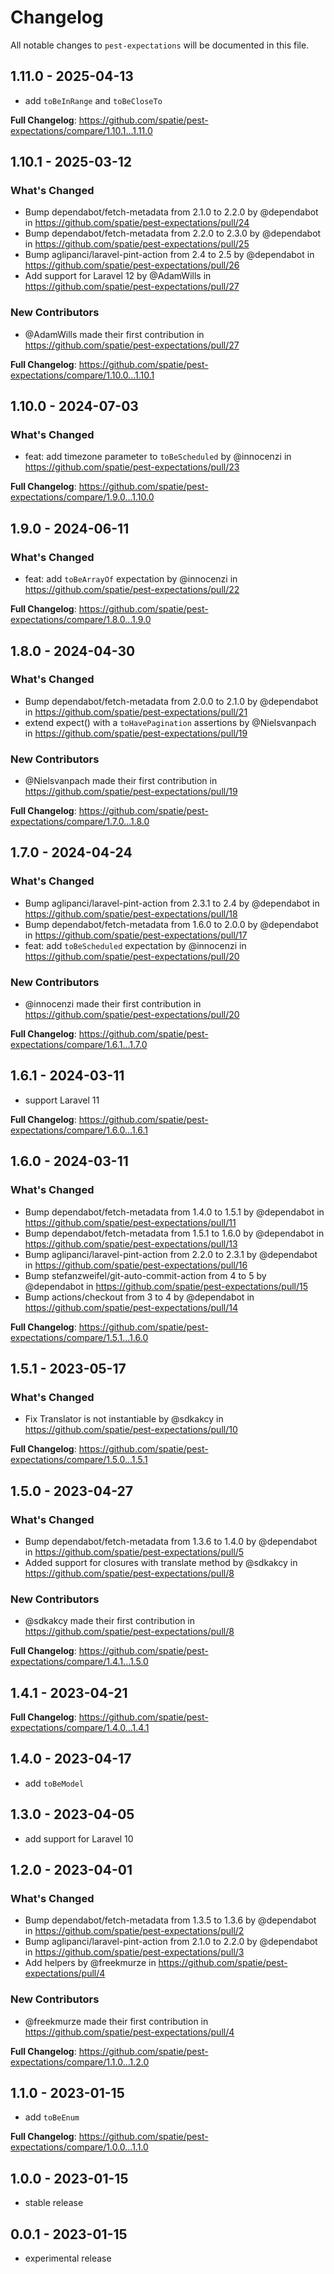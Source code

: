 # Changelog

All notable changes to `pest-expectations` will be documented in this file.

## 1.11.0 - 2025-04-13

- add `toBeInRange` and `toBeCloseTo`

**Full Changelog**: https://github.com/spatie/pest-expectations/compare/1.10.1...1.11.0

## 1.10.1 - 2025-03-12

### What's Changed

* Bump dependabot/fetch-metadata from 2.1.0 to 2.2.0 by @dependabot in https://github.com/spatie/pest-expectations/pull/24
* Bump dependabot/fetch-metadata from 2.2.0 to 2.3.0 by @dependabot in https://github.com/spatie/pest-expectations/pull/25
* Bump aglipanci/laravel-pint-action from 2.4 to 2.5 by @dependabot in https://github.com/spatie/pest-expectations/pull/26
* Add support for Laravel 12 by @AdamWills in https://github.com/spatie/pest-expectations/pull/27

### New Contributors

* @AdamWills made their first contribution in https://github.com/spatie/pest-expectations/pull/27

**Full Changelog**: https://github.com/spatie/pest-expectations/compare/1.10.0...1.10.1

## 1.10.0 - 2024-07-03

### What's Changed

* feat: add timezone parameter to `toBeScheduled` by @innocenzi in https://github.com/spatie/pest-expectations/pull/23

**Full Changelog**: https://github.com/spatie/pest-expectations/compare/1.9.0...1.10.0

## 1.9.0 - 2024-06-11

### What's Changed

* feat: add `toBeArrayOf` expectation by @innocenzi in https://github.com/spatie/pest-expectations/pull/22

**Full Changelog**: https://github.com/spatie/pest-expectations/compare/1.8.0...1.9.0

## 1.8.0 - 2024-04-30

### What's Changed

* Bump dependabot/fetch-metadata from 2.0.0 to 2.1.0 by @dependabot in https://github.com/spatie/pest-expectations/pull/21
* extend expect() with a `toHavePagination` assertions by @Nielsvanpach in https://github.com/spatie/pest-expectations/pull/19

### New Contributors

* @Nielsvanpach made their first contribution in https://github.com/spatie/pest-expectations/pull/19

**Full Changelog**: https://github.com/spatie/pest-expectations/compare/1.7.0...1.8.0

## 1.7.0 - 2024-04-24

### What's Changed

* Bump aglipanci/laravel-pint-action from 2.3.1 to 2.4 by @dependabot in https://github.com/spatie/pest-expectations/pull/18
* Bump dependabot/fetch-metadata from 1.6.0 to 2.0.0 by @dependabot in https://github.com/spatie/pest-expectations/pull/17
* feat: add `toBeScheduled` expectation by @innocenzi in https://github.com/spatie/pest-expectations/pull/20

### New Contributors

* @innocenzi made their first contribution in https://github.com/spatie/pest-expectations/pull/20

**Full Changelog**: https://github.com/spatie/pest-expectations/compare/1.6.1...1.7.0

## 1.6.1 - 2024-03-11

- support Laravel 11

**Full Changelog**: https://github.com/spatie/pest-expectations/compare/1.6.0...1.6.1

## 1.6.0 - 2024-03-11

### What's Changed

* Bump dependabot/fetch-metadata from 1.4.0 to 1.5.1 by @dependabot in https://github.com/spatie/pest-expectations/pull/11
* Bump dependabot/fetch-metadata from 1.5.1 to 1.6.0 by @dependabot in https://github.com/spatie/pest-expectations/pull/13
* Bump aglipanci/laravel-pint-action from 2.2.0 to 2.3.1 by @dependabot in https://github.com/spatie/pest-expectations/pull/16
* Bump stefanzweifel/git-auto-commit-action from 4 to 5 by @dependabot in https://github.com/spatie/pest-expectations/pull/15
* Bump actions/checkout from 3 to 4 by @dependabot in https://github.com/spatie/pest-expectations/pull/14

**Full Changelog**: https://github.com/spatie/pest-expectations/compare/1.5.1...1.6.0

## 1.5.1 - 2023-05-17

### What's Changed

- Fix Translator is not instantiable by @sdkakcy in https://github.com/spatie/pest-expectations/pull/10

**Full Changelog**: https://github.com/spatie/pest-expectations/compare/1.5.0...1.5.1

## 1.5.0 - 2023-04-27

### What's Changed

- Bump dependabot/fetch-metadata from 1.3.6 to 1.4.0 by @dependabot in https://github.com/spatie/pest-expectations/pull/5
- Added support for closures with translate method by @sdkakcy in https://github.com/spatie/pest-expectations/pull/8

### New Contributors

- @sdkakcy made their first contribution in https://github.com/spatie/pest-expectations/pull/8

**Full Changelog**: https://github.com/spatie/pest-expectations/compare/1.4.1...1.5.0

## 1.4.1 - 2023-04-21

**Full Changelog**: https://github.com/spatie/pest-expectations/compare/1.4.0...1.4.1

## 1.4.0 - 2023-04-17

- add `toBeModel`

## 1.3.0 - 2023-04-05

- add support for Laravel 10

## 1.2.0 - 2023-04-01

### What's Changed

- Bump dependabot/fetch-metadata from 1.3.5 to 1.3.6 by @dependabot in https://github.com/spatie/pest-expectations/pull/2
- Bump aglipanci/laravel-pint-action from 2.1.0 to 2.2.0 by @dependabot in https://github.com/spatie/pest-expectations/pull/3
- Add helpers by @freekmurze in https://github.com/spatie/pest-expectations/pull/4

### New Contributors

- @freekmurze made their first contribution in https://github.com/spatie/pest-expectations/pull/4

**Full Changelog**: https://github.com/spatie/pest-expectations/compare/1.1.0...1.2.0

## 1.1.0 - 2023-01-15

- add `toBeEnum`

**Full Changelog**: https://github.com/spatie/pest-expectations/compare/1.0.0...1.1.0

## 1.0.0 - 2023-01-15

- stable release

## 0.0.1 - 2023-01-15

- experimental release
